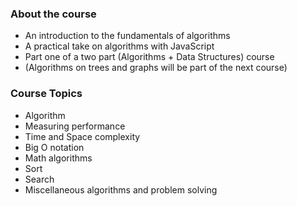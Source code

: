 ### About the course

- An introduction to the fundamentals of algorithms
- A practical take on algorithms with JavaScript
- Part one of a two part (Algorithms + Data Structures) course
- (Algorithms on trees and graphs will be part of the next course)

### Course Topics

- Algorithm
- Measuring performance
- Time and Space complexity
- Big O notation
- Math algorithms
- Sort
- Search
- Miscellaneous algorithms and problem solving
